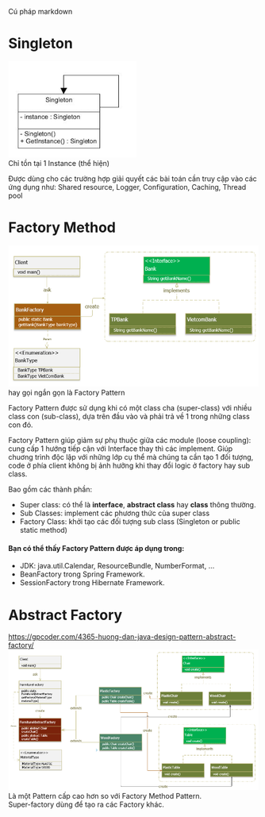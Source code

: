 Cú pháp markdown

# Singleton
![img_1.png](Factory.png)\
Chỉ tồn tại 1 Instance (thể hiện)

Được dùng cho các trường hợp giải quyết các bài toán cần truy cập 
vào các ứng dụng như: Shared resource, Logger, Configuration, 
Caching, Thread pool

# Factory Method
![img.png](Singleton.png)\
hay gọi ngắn gọn là Factory Pattern 

Factory Pattern được sử dụng khi có một class cha (super-class)
với nhiều class con (sub-class), dựa trên đầu vào và phải trả về 
1 trong những class con đó.

Factory Pattern giúp giảm sự phụ thuộc giữa các module 
(loose coupling): cung cấp 1 hướng tiếp cận với Interface thay thì
các implement. Giúp chuơng trình độc lập với những lớp cụ thể mà
chúng ta cần tạo 1 đối tượng, code ở phía client không bị 
ảnh hưởng khi thay đổi logic ở factory hay sub class.

Bao gồm các thành phần:
- Super class: có thể là **interface**, **abstract class** hay 
**class** thông thường.
- Sub Classes: implement các phương thức của super class
- Factory Class: khởi tạo các đối tượng sub class (Singleton or public static method)

#### Bạn có thể thấy Factory Pattern được áp dụng trong:
- JDK: java.util.Calendar, ResourceBundle, NumberFormat, …
- BeanFactory trong Spring Framework.
- SessionFactory trong Hibernate Framework.

# Abstract Factory
https://gpcoder.com/4365-huong-dan-java-design-pattern-abstract-factory/ \
![img.png](AbstractFactory.png)\
Là một Pattern cấp cao hơn so với Factory Method Pattern.\
Super-factory dùng để tạo ra các Factory khác.



